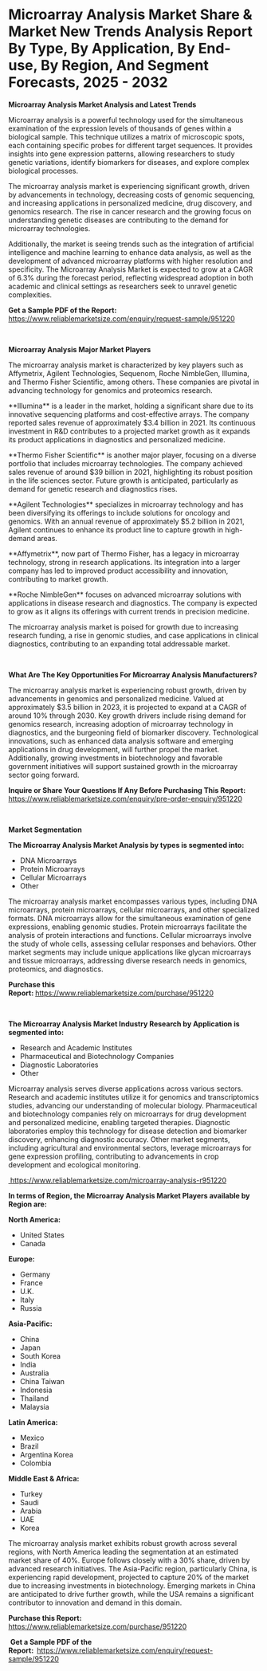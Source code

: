 <p><h1>Microarray Analysis Market Share & Market New Trends Analysis Report By Type, By Application, By End-use, By Region, And Segment Forecasts, 2025 - 2032</h1></p><p><strong>Microarray Analysis Market Analysis and Latest Trends</strong></p>
<p><p>Microarray analysis is a powerful technology used for the simultaneous examination of the expression levels of thousands of genes within a biological sample. This technique utilizes a matrix of microscopic spots, each containing specific probes for different target sequences. It provides insights into gene expression patterns, allowing researchers to study genetic variations, identify biomarkers for diseases, and explore complex biological processes.</p><p>The microarray analysis market is experiencing significant growth, driven by advancements in technology, decreasing costs of genomic sequencing, and increasing applications in personalized medicine, drug discovery, and genomics research. The rise in cancer research and the growing focus on understanding genetic diseases are contributing to the demand for microarray technologies. </p><p>Additionally, the market is seeing trends such as the integration of artificial intelligence and machine learning to enhance data analysis, as well as the development of advanced microarray platforms with higher resolution and specificity. The Microarray Analysis Market is expected to grow at a CAGR of 6.3% during the forecast period, reflecting widespread adoption in both academic and clinical settings as researchers seek to unravel genetic complexities.</p></p>
<p><strong>Get a Sample PDF of the Report:&nbsp;</strong> <a href="https://www.reliablemarketsize.com/enquiry/request-sample/951220?utm_campaign=1991&utm_medium=2&utm_source=Github&utm_content=ia&utm_term=17042025&utm_id=microarray-analysis">https://www.reliablemarketsize.com/enquiry/request-sample/951220</a></p>
<p>&nbsp;</p>
<p><strong>Microarray Analysis Major Market Players</strong></p>
<p><p>The microarray analysis market is characterized by key players such as Affymetrix, Agilent Technologies, Sequenom, Roche NimbleGen, Illumina, and Thermo Fisher Scientific, among others. These companies are pivotal in advancing technology for genomics and proteomics research.</p><p>**Illumina** is a leader in the market, holding a significant share due to its innovative sequencing platforms and cost-effective arrays. The company reported sales revenue of approximately $3.4 billion in 2021. Its continuous investment in R&D contributes to a projected market growth as it expands its product applications in diagnostics and personalized medicine.</p><p>**Thermo Fisher Scientific** is another major player, focusing on a diverse portfolio that includes microarray technologies. The company achieved sales revenue of around $39 billion in 2021, highlighting its robust position in the life sciences sector. Future growth is anticipated, particularly as demand for genetic research and diagnostics rises.</p><p>**Agilent Technologies** specializes in microarray technology and has been diversifying its offerings to include solutions for oncology and genomics. With an annual revenue of approximately $5.2 billion in 2021, Agilent continues to enhance its product line to capture growth in high-demand areas.</p><p>**Affymetrix**, now part of Thermo Fisher, has a legacy in microarray technology, strong in research applications. Its integration into a larger company has led to improved product accessibility and innovation, contributing to market growth.</p><p>**Roche NimbleGen** focuses on advanced microarray solutions with applications in disease research and diagnostics. The company is expected to grow as it aligns its offerings with current trends in precision medicine.</p><p>The microarray analysis market is poised for growth due to increasing research funding, a rise in genomic studies, and case applications in clinical diagnostics, contributing to an expanding total addressable market.</p></p>
<p>&nbsp;</p>
<p><strong>What Are The Key Opportunities For Microarray Analysis Manufacturers?</strong></p>
<p><p>The microarray analysis market is experiencing robust growth, driven by advancements in genomics and personalized medicine. Valued at approximately $3.5 billion in 2023, it is projected to expand at a CAGR of around 10% through 2030. Key growth drivers include rising demand for genomics research, increasing adoption of microarray technology in diagnostics, and the burgeoning field of biomarker discovery. Technological innovations, such as enhanced data analysis software and emerging applications in drug development, will further propel the market. Additionally, growing investments in biotechnology and favorable government initiatives will support sustained growth in the microarray sector going forward.</p></p>
<p><strong>Inquire or Share Your Questions If Any Before Purchasing This Report:</strong> <a href="https://www.reliablemarketsize.com/enquiry/pre-order-enquiry/951220?utm_campaign=1991&utm_medium=2&utm_source=Github&utm_content=ia&utm_term=17042025&utm_id=microarray-analysis">https://www.reliablemarketsize.com/enquiry/pre-order-enquiry/951220</a></p>
<p>&nbsp;</p>
<p><strong>Market Segmentation</strong></p>
<p><strong>The Microarray Analysis Market Analysis by types is segmented into:</strong></p>
<p><ul><li>DNA Microarrays</li><li>Protein Microarrays</li><li>Cellular Microarrays</li><li>Other</li></ul></p>
<p><p>The microarray analysis market encompasses various types, including DNA microarrays, protein microarrays, cellular microarrays, and other specialized formats. DNA microarrays allow for the simultaneous examination of gene expressions, enabling genomic studies. Protein microarrays facilitate the analysis of protein interactions and functions. Cellular microarrays involve the study of whole cells, assessing cellular responses and behaviors. Other market segments may include unique applications like glycan microarrays and tissue microarrays, addressing diverse research needs in genomics, proteomics, and diagnostics.</p></p>
<p><strong>Purchase this Report:&nbsp;</strong><a href="https://www.reliablemarketsize.com/purchase/951220?utm_campaign=1991&utm_medium=2&utm_source=Github&utm_content=ia&utm_term=17042025&utm_id=microarray-analysis">https://www.reliablemarketsize.com/purchase/951220</a></p>
<p>&nbsp;</p>
<p><strong>The Microarray Analysis Market Industry Research by Application is segmented into:</strong></p>
<p><ul><li>Research and Academic Institutes</li><li>Pharmaceutical and Biotechnology Companies</li><li>Diagnostic Laboratories</li><li>Other</li></ul></p>
<p><p>Microarray analysis serves diverse applications across various sectors. Research and academic institutes utilize it for genomics and transcriptomics studies, advancing our understanding of molecular biology. Pharmaceutical and biotechnology companies rely on microarrays for drug development and personalized medicine, enabling targeted therapies. Diagnostic laboratories employ this technology for disease detection and biomarker discovery, enhancing diagnostic accuracy. Other market segments, including agricultural and environmental sectors, leverage microarrays for gene expression profiling, contributing to advancements in crop development and ecological monitoring.</p></p>
<p><a href="https://www.reliablemarketsize.com/microarray-analysis-r951220?utm_campaign=1991&utm_medium=2&utm_source=Github&utm_content=ia&utm_term=17042025&utm_id=microarray-analysis">&nbsp;https://www.reliablemarketsize.com/microarray-analysis-r951220</a></p>
<p><strong>In terms of Region, the Microarray Analysis Market Players available by Region are:</strong></p>
<p>
    <p> <strong> North America: </strong>
        <ul>
            <li>United States</li>
            <li>Canada</li>
        </ul>
        </p> 
    <p> <strong> Europe: </strong>
        <ul>
            <li>Germany</li>
            <li>France</li>
            <li>U.K.</li>
            <li>Italy</li>
            <li>Russia</li>
        </ul>
        </p> 
    <p> <strong> Asia-Pacific: </strong>
        <ul>
            <li>China</li>
            <li>Japan</li>
            <li>South Korea</li>
            <li>India</li>
            <li>Australia</li>
            <li>China Taiwan</li>
            <li>Indonesia</li>
            <li>Thailand</li>
            <li>Malaysia</li>
        </ul>
        </p> 
    <p> <strong> Latin America: </strong>
        <ul>
            <li>Mexico</li>
            <li>Brazil</li>
            <li>Argentina Korea</li>
            <li>Colombia</li>
        </ul>
        </p> 
    <p> <strong> Middle East & Africa: </strong>
        <ul>
            <li>Turkey</li>
            <li>Saudi</li>
            <li>Arabia</li>
            <li>UAE</li>
            <li>Korea</li>
        </ul>
    </p>
    </p>
<p><p>The microarray analysis market exhibits robust growth across several regions, with North America leading the segmentation at an estimated market share of 40%. Europe follows closely with a 30% share, driven by advanced research initiatives. The Asia-Pacific region, particularly China, is experiencing rapid development, projected to capture 20% of the market due to increasing investments in biotechnology. Emerging markets in China are anticipated to drive further growth, while the USA remains a significant contributor to innovation and demand in this domain.</p></p>
<p><strong>Purchase this Report: </strong><a href="https://www.reliablemarketsize.com/purchase/951220?utm_campaign=1991&utm_medium=2&utm_source=Github&utm_content=ia&utm_term=17042025&utm_id=microarray-analysis">https://www.reliablemarketsize.com/purchase/951220</a></p>
<p>&nbsp;<strong>Get a Sample PDF of the Report:&nbsp;&nbsp;</strong><a href="https://www.reliablemarketsize.com/enquiry/request-sample/951220?utm_campaign=1991&utm_medium=2&utm_source=Github&utm_content=ia&utm_term=17042025&utm_id=microarray-analysis">https://www.reliablemarketsize.com/enquiry/request-sample/951220</a></p>
<p><strong></strong></p>
<p><p></p><p></p><p></p></p>